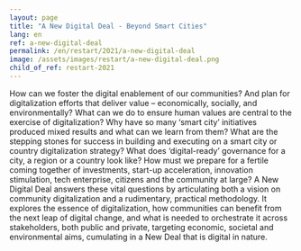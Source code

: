 ```yaml
---
layout: page
title: "A New Digital Deal - Beyond Smart Cities"
lang: en
ref: a-new-digital-deal
permalink: /en/restart/2021/a-new-digital-deal
image: /assets/images/restart/a-new-digital-deal.png
child_of_ref: restart-2021
---
```


How can we foster the digital enablement of our communities? And plan for digitalization efforts that deliver value – economically, socially, and environmentally? What can we do to ensure human values are central to the exercise of digitalization? Why have so many ‘smart city’ initiatives produced mixed results and what can we learn from them? What are the stepping stones for success in building and executing on a smart city or country digitalization strategy? What does ‘digital-ready’ governance for a city, a region or a country look like? How must we prepare for a fertile coming together of investments, start-up acceleration, innovation stimulation, tech enterprise, citizens and the community at large? A New Digital Deal answers these vital questions by articulating both a vision on community digitalization and a rudimentary, practical methodology. It explores the essence of digitalization, how communities can benefit from the next leap of digital change, and what is needed to orchestrate it across stakeholders, both public and private, targeting economic, societal and environmental aims, cumulating in a New Deal that is digital in nature.
